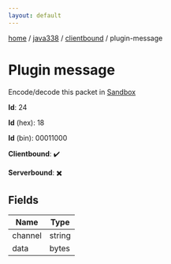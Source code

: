 ```yaml
---
layout: default
---
```


[home](/)  /  [java338](/protocol/java338)  /  [clientbound](/protocol/java338/clientbound)  /  plugin-message

# Plugin message

Encode/decode this packet in [Sandbox](../../../sandbox/java338#Clientbound.PluginMessage)

**Id**: 24

**Id** (hex): 18

**Id** (bin): 00011000

**Clientbound**: ✔️

**Serverbound**: ✖️

## Fields

Name | Type
---|---
channel | string
data | bytes
